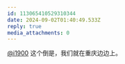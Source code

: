 ```yaml
---
id: 113065410529310344
date: 2024-09-02T01:40:49.533Z
reply: true
media_attachments: 0
---
```


[@i1900](https://mast.dragon-fly.club/@i1900) 这个倒是，我们就在重庆边边上。

